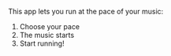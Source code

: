 This app lets you run at the pace of your music:

1. Choose your pace
2. The music starts
3. Start running!
